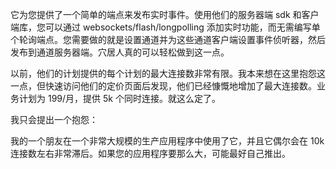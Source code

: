 它为您提供了一个简单的端点来发布实时事件。使用他们的服务器端 sdk 和客户端库，您可以通过 websockets/flash/longpolling 添加实时功能，而无需编写单个轮询端点。您需要做的就是设置通道并为这些通道客户端设置事件侦听器，然后发布到通道服务器端。穴居人真的可以轻松做到这一点。

以前，他们的计划提供的每个计划的最大连接数非常有限。我本来想在这里抱怨这一点，但快速访问他们的定价页面后发现，他们已经慷慨地增加了最大连接数。业务计划为 199/月，提供 5k 个同时连接。就这么定了。

我只会提出一个抱怨：

我的一个朋友在一个非常大规模的生产应用程序中使用了它，并且它偶尔会在 10k 连接数左右非常滞后。如果您的应用程序要那么大，可能最好自己推出。
